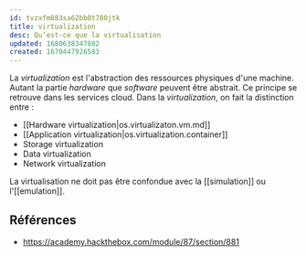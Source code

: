 ```yaml
---
id: tvzxfm883sa62bb0t780jtk
title: virtualization
desc: Qu’est-ce que la virtualisation
updated: 1680638347802
created: 1670447926583
---
```


La *virtualization* est l'abstraction des ressources physiques d'une machine. Autant la partie *hardware* que *software* peuvent être abstrait. Ce principe se retrouve dans les services cloud. Dans la *virtualization*, on fait la distinction entre :

- [[Hardware virtualization|os.virtualizaton.vm.md]]
- [[Application virtualization|os.virtualization.container]]
- Storage virtualization
- Data virtualization
- Network virtualization

La virtualisation ne doit pas être confondue avec la [[simulation]] ou l'[[emulation]].

## Références

- https://academy.hackthebox.com/module/87/section/881